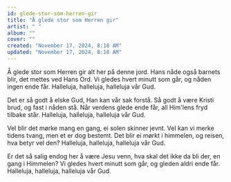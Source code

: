```yaml
---
id: glede-stor-som-herren-gir
title: "Å glede stor som Herren gir"
artist: " "
album: ""
cover: ""
created: "November 17, 2024, 8:18 AM"
updated: "November 17, 2024, 8:18 AM"
---
```


Å glede stor som Herren gir
alt her på denne jord.
Hans nåde også barnets blir,
det mettes ved Hans Ord.
Vi gledes hvert minutt som går,
og nåden ingen ende får.
Halleluja, halleluja, halleluja vår Gud.

Det er så godt å elske Gud,
Han kan vår sak forstå.
Så godt å være Kristi brud,
og fast i nåden stå.
Når verdens glede ende får,
all Him'lens fryd tilbake står.
Halleluja, halleluja, halleluja vår Gud.

Vel blir det mørke mang en gang,
ei solen skinner jevnt.
Vel kan vi merke tidens tvang,
men et er dog bestemt.
Det blir ei mørkt i himmelen,
og reisen, hva betyr vel den?
Halleluja, halleluja, halleluja vår Gud.

Er det så salig endog her
å være Jesu venn,
hva skal det ikke da bli der,
en gang i Himmelen?
Vi gledes hvert minutt som går,
og gleden aldri ende får.
Halleluja, halleluja, halleluja vår Gud.